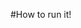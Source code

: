 #How to run it!

<script src="me.js"></script>

<style src="Moblify.css">

Then use <moblify></moblify>!
